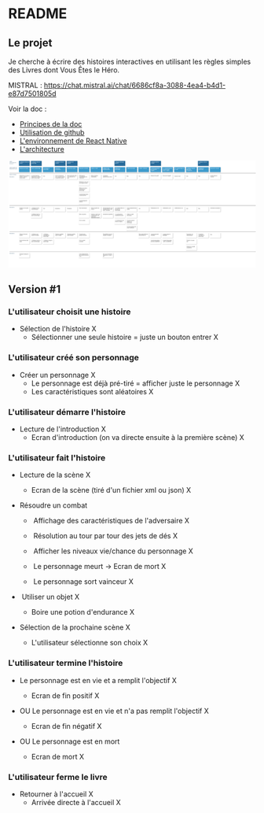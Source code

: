 # README

## Le projet

Je cherche à écrire des histoires interactives en utilisant les règles simples des Livres dont Vous Êtes le Héro.

MISTRAL : <https://chat.mistral.ai/chat/6686cf8a-3088-4ea4-b4d1-e87d7501805d>

Voir la doc :

- [Principes de la doc](docs/README.md)
- [Utilisation de github](docs/github.md)
- [L'environnement de React Native](docs/react-native-env.md)
- [L'architecture](docs/architecture.md)

![Journey](./docs/journey.png)

## Version #1

### L'utilisateur choisit une histoire

- Sélection de l'histoire X
  - Sélectionner une seule histoire = juste un bouton entrer X

### L'utilisateur créé son personnage

- Créer un personnage X
  - Le personnage est déjà pré-tiré = afficher juste le personnage X
  - Les caractéristiques sont aléatoires X

### L'utilisateur démarre l'histoire

- Lecture de l'introduction X
  - Ecran d'introduction (on va directe ensuite à la première scène) X

### L'utilisateur fait l'histoire

- Lecture de la scène X

  - Ecran de la scène (tiré d'un fichier xml ou json) X

- Résoudre un combat

  - ​ Affichage des caractéristiques de l'adversaire X

  - ​ Résolution au tour par tour des jets de dés X

  - ​ Afficher les niveaux vie/chance du personnage X

  - ​ Le personnage meurt -> Ecran de mort X

  - ​ Le personnage sort vainceur X

- ​ Utiliser un objet X

  - Boire une potion d'endurance X

- Sélection de la prochaine scène X
  - L'utilisateur sélectionne son choix X

### L'utilisateur termine l'histoire

- Le personnage est en vie et a remplit l'objectif X

  - Ecran de fin positif X

- OU Le personnage est en vie et n'a pas remplit l'objectif X

  - Ecran de fin négatif X

- OU Le personnage est en mort
  - Ecran de mort X

### L'utilisateur ferme le livre

- Retourner à l'accueil X
  - Arrivée directe à l'accueil X

